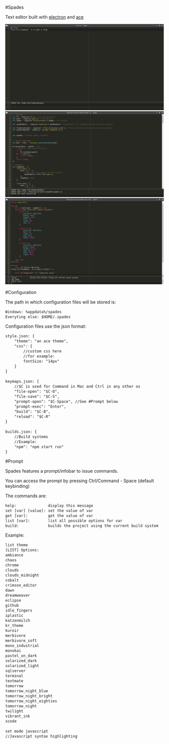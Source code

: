#Spades

Text editor built with [electron](http://electron.atom.io/) and [ace](https://ace.c9.io)

![](screenshots/1.png)
![](screenshots/2.png)
![](screenshots/3.png)

#Configuration

The path in which configuration files will be stored is:

    Windows: %appdata%/spades
    Everyting else: $HOME/.spades


Configuration files use the json format:

    style.json: {
        "theme": "an ace theme",
        "css": {
            //custom css here
            //for example:
            fontSize: "14px"
        }
    }

    keymaps.json: {
        //$C is used for Command in Mac and Ctrl in any other os
        "file-open": "$C-O",
        "file-save": "$C-S",
        "prompt-open": "$C-Space", //See #Prompt below
        "prompt-exec": "Enter",
        "build": "$C-B",
        "reload": "$C-R"
    }

    builds.json: {
        //Build systems
        //Example:
        "npm": "npm start run"    
    }

#Prompt

Spades features a prompt/infobar to issue commands.

You can access the prompt by pressing Ctrl/Command - Space (default keybinding)

The commands are:

    help:              display this message
    set [var] [value]: set the value of var
    get [var]:         get the value of var
    list [var]:        list all possible options for var
    build:             builds the project using the current build system

Example:

    list theme
    [LIST] Options:
    ambiance
    chaos
    chrome
    clouds
    clouds_midnight
    cobalt
    crimson_editor
    dawn
    dreamweaver
    eclipse
    github
    idle_fingers
    iplastic
    katzenmilch
    kr_theme
    kuroir
    merbivore
    merbivore_soft
    mono_industrial
    monokai
    pastel_on_dark
    solarized_dark
    solarized_light
    sqlserver
    terminal
    textmate
    tomorrow
    tomorrow_night_blue
    tomorrow_night_bright
    tomorrow_night_eighties
    tomorrow_night
    twilight
    vibrant_ink
    xcode

    set mode javascript
    //Javascript syntax highlighting